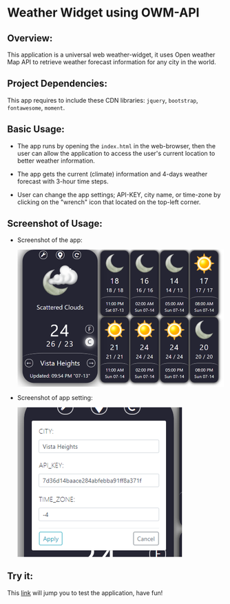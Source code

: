 # Weather Widget using OWM-API

## Overview:
This application is a universal web weather-widget, it uses Open weather Map API to retrieve weather forecast information for any city in the world.

## Project Dependencies:
This app requires to include these CDN libraries: `jquery`, `bootstrap`, `fontawesome`, `moment`.

## Basic Usage:

* The app runs by opening the `index.html` in the web-browser, then the user can allow the application to access the user's current location to better weather information.

* The app gets the current (climate) information and 4-days weather forecast with 3-hour time steps. 

* User can change the app settings; API-KEY, city name, or time-zone by clicking on the "wrench" icon that located on the top-left corner.

## Screenshot of Usage:
* Screenshot of the app:

  ![a Screenshot of the app](./assets/images/example.png)

* Screenshot of app setting:

  ![a Screenshot of app settings](./assets/images/setting.png)

## Try it:

This [link](https://ibsafi.github.io/Weather-Widget/) will jump you to test the application, have fun!